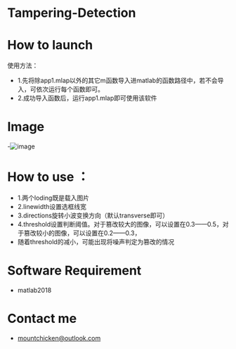 # Tampering-Detection

# How to launch
使用方法：
- 1.先将除app1.mlap以外的其它m函数导入进matlab的函数路径中，若不会导入，可依次运行每个函数即可。
- 2.成功导入函数后，运行app1.mlap即可使用该软件
# Image
-![image]()
# How to use ：
- 1.两个loding既是载入图片
- 2.linewidth设置选框线宽
- 3.directions旋转小波变换方向（默认transverse即可）
- 4.threshold设置判断阈值。对于篡改较大的图像，可以设置在0.3——0.5，对于篡改较小的图像，可以设置在0.2——0.3，
- 随着threshold的减小，可能出现将噪声判定为篡改的情况
  
# Software Requirement
- matlab2018

# Contact me
- mountchicken@outlook.com
